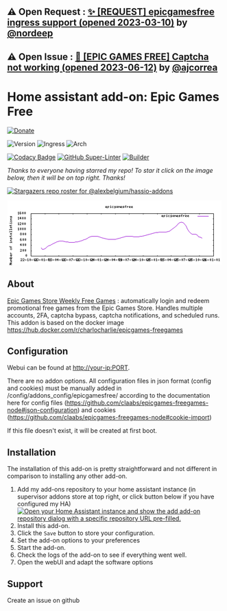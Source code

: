 ## &#9888; Open Request : [✨ [REQUEST] epicgamesfree ingress support (opened 2023-03-10)](https://github.com/alexbelgium/hassio-addons/issues/754) by [@nordeep](https://github.com/nordeep)
## &#9888; Open Issue : [🐛 [EPIC GAMES FREE] Captcha not working (opened 2023-06-12)](https://github.com/alexbelgium/hassio-addons/issues/869) by [@ajcorrea](https://github.com/ajcorrea)

# Home assistant add-on: Epic Games Free

[![Donate][donation-badge]](https://www.buymeacoffee.com/alexbelgium)

![Version](https://img.shields.io/badge/dynamic/json?label=Version&query=%24.version&url=https%3A%2F%2Fraw.githubusercontent.com%2Falexbelgium%2Fhassio-addons%2Fmaster%2Fepicgamesfree%2Fconfig.json)
![Ingress](https://img.shields.io/badge/dynamic/json?label=Ingress&query=%24.ingress&url=https%3A%2F%2Fraw.githubusercontent.com%2Falexbelgium%2Fhassio-addons%2Fmaster%2Fepicgamesfree%2Fconfig.json)
![Arch](https://img.shields.io/badge/dynamic/json?color=success&label=Arch&query=%24.arch&url=https%3A%2F%2Fraw.githubusercontent.com%2Falexbelgium%2Fhassio-addons%2Fmaster%2Fepicgamesfree%2Fconfig.json)

[![Codacy Badge](https://app.codacy.com/project/badge/Grade/9c6cf10bdbba45ecb202d7f579b5be0e)](https://www.codacy.com/gh/alexbelgium/hassio-addons/dashboard?utm_source=github.com&utm_medium=referral&utm_content=alexbelgium/hassio-addons&utm_campaign=Badge_Grade)
[![GitHub Super-Linter](https://github.com/alexbelgium/hassio-addons/workflows/Lint%20Code%20Base/badge.svg)](https://github.com/marketplace/actions/super-linter)
[![Builder](https://github.com/alexbelgium/hassio-addons/workflows/Builder/badge.svg)](https://github.com/alexbelgium/hassio-addons/actions/workflows/builder.yaml)

[donation-badge]: https://img.shields.io/badge/Buy%20me%20a%20coffee-%23d32f2f?logo=buy-me-a-coffee&style=flat&logoColor=white

_Thanks to everyone having starred my repo! To star it click on the image below, then it will be on top right. Thanks!_

[![Stargazers repo roster for @alexbelgium/hassio-addons](https://raw.githubusercontent.com/alexbelgium/hassio-addons/master/.github/stars2.svg)](https://github.com/alexbelgium/hassio-addons/stargazers)

![downloads evolution](https://raw.githubusercontent.com/alexbelgium/hassio-addons/master/epicgamesfree/stats.png)

## About

[Epic Games Store Weekly Free Games](https://github.com/claabs/epicgames-freegames-node) : automatically login and redeem promotional free games from the Epic Games Store. Handles multiple accounts, 2FA, captcha bypass, captcha notifications, and scheduled runs.
This addon is based on the docker image https://hub.docker.com/r/charlocharlie/epicgames-freegames

## Configuration

Webui can be found at <http://your-ip:PORT>.

There are no addon options. All configuration files in json format (config and cookies) must be manually added in /config/addons_config/epicgamesfree/ according to the documentation here for config files (https://github.com/claabs/epicgames-freegames-node#json-configuration) and cookies (https://github.com/claabs/epicgames-freegames-node#cookie-import)

If this file doesn't exist, it will be created at first boot.

## Installation

The installation of this add-on is pretty straightforward and not different in comparison to installing any other add-on.

1. Add my add-ons repository to your home assistant instance (in supervisor addons store at top right, or click button below if you have configured my HA)
   [![Open your Home Assistant instance and show the add add-on repository dialog with a specific repository URL pre-filled.](https://my.home-assistant.io/badges/supervisor_add_addon_repository.svg)](https://my.home-assistant.io/redirect/supervisor_add_addon_repository/?repository_url=https%3A%2F%2Fgithub.com%2Falexbelgium%2Fhassio-addons)
1. Install this add-on.
1. Click the `Save` button to store your configuration.
1. Set the add-on options to your preferences
1. Start the add-on.
1. Check the logs of the add-on to see if everything went well.
1. Open the webUI and adapt the software options

## Support

Create an issue on github

[repository]: https://github.com/alexbelgium/hassio-addons
